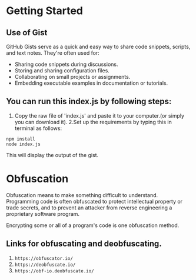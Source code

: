 # Getting Started

## Use of Gist
   GitHub Gists serve as a quick and easy way to share code snippets, scripts, and text notes. They're often used for:

   * Sharing code snippets during discussions.
   * Storing and sharing configuration files.
   * Collaborating on small projects or assignments.
   * Embedding executable examples in documentation or tutorials.
## You can run this index.js by following steps:
1. Copy the raw file of 'index.js' and paste it to your computer.(or simply you can download it).
2.Set up the requirements by typing this in terminal as follows:
```
npm install
node index.js
```
This will display the output of the gist.

# Obfuscation
Obfuscation means to make something difficult to understand. Programming code is often obfuscated to protect intellectual property or trade secrets, and to prevent an 
attacker from reverse engineering a proprietary software program.

Encrypting some or all of a program's code is one obfuscation method.

## Links for  obfuscating and deobfuscating.

1.  ``` https://obfuscator.io/  ```
2. ```https://deobfuscate.io/  ```
3. ```https://obf-io.deobfuscate.io/ ```

 
